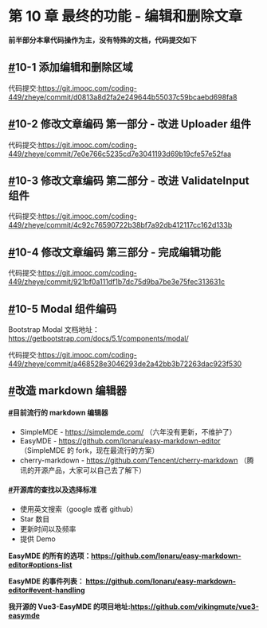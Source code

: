# 第 10 章 最终的功能 - 编辑和删除文章

**前半部分本章代码操作为主，没有特殊的文档，代码提交如下**

## [#](http://docs.vikingship.xyz/edit-delete.html#_10-1-添加编辑和删除区域)10-1 添加编辑和删除区域

代码提交:https://git.imooc.com/coding-449/zheye/commit/d0813a8d2fa2e249644b55037c59bcaebd698fa8

## [#](http://docs.vikingship.xyz/edit-delete.html#_10-2-修改文章编码-第一部分-改进-uploader-组件)10-2 修改文章编码 第一部分 - 改进 Uploader 组件

代码提交:https://git.imooc.com/coding-449/zheye/commit/7e0e766c5235cd7e3041193d69b19cfe57e52faa

## [#](http://docs.vikingship.xyz/edit-delete.html#_10-3-修改文章编码-第二部分-改进-validateinput-组件)10-3 修改文章编码 第二部分 - 改进 ValidateInput 组件

代码提交:https://git.imooc.com/coding-449/zheye/commit/4c92c76590722b38bf7a92db412117cc162d133b

## [#](http://docs.vikingship.xyz/edit-delete.html#_10-4-修改文章编码-第三部分-完成编辑功能)10-4 修改文章编码 第三部分 - 完成编辑功能

代码提交:https://git.imooc.com/coding-449/zheye/commit/921bf0a111df1b7dc75d9ba7be3e75fec313631c

## [#](http://docs.vikingship.xyz/edit-delete.html#_10-5-modal组件编码)10-5 Modal 组件编码

Bootstrap Modal 文档地址：https://getbootstrap.com/docs/5.1/components/modal/

代码提交:https://git.imooc.com/coding-449/zheye/commit/a468528e3046293de2a42bb3b72263dac923f530

## [#](http://docs.vikingship.xyz/edit-delete.html#改造-markdown-编辑器)改造 markdown 编辑器

#### [#](http://docs.vikingship.xyz/edit-delete.html#目前流行的-markdown-编辑器)目前流行的 markdown 编辑器

- SimpleMDE - https://simplemde.com/ （六年没有更新，不维护了）
- EasyMDE - https://github.com/Ionaru/easy-markdown-editor （SimpleMDE 的 fork，现在最流行的方案）
- cherry-markdown - https://github.com/Tencent/cherry-markdown （腾讯的开源产品，大家可以自己去了解下）

#### [#](http://docs.vikingship.xyz/edit-delete.html#开源库的查找以及选择标准)开源库的查找以及选择标准

- 使用英文搜索（google 或者 github）
- Star 数目
- 更新时间以及频率
- 提供 Demo

**EasyMDE 的所有的选项：https://github.com/Ionaru/easy-markdown-editor#options-list**

**EasyMDE 的事件列表： https://github.com/Ionaru/easy-markdown-editor#event-handling**

**我开源的 Vue3-EasyMDE 的项目地址:https://github.com/vikingmute/vue3-easymde**